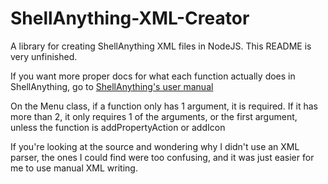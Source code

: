 # ShellAnything-XML-Creator
A library for creating ShellAnything XML files in NodeJS.
This README is very unfinished.

If you want more proper docs for what each function actually does in ShellAnything, go to [ShellAnything's user manual](https://github.com/end2endzone/ShellAnything/blob/master/UserManual.md)

On the Menu class, if a function only has 1 argument, it is required.
If it has more than 2, it only requires 1 of the arguments, or the first argument, unless the function is addPropertyAction or addIcon

If you're looking at the source and wondering why I didn't use an XML parser, the ones I could find were too confusing, and it was just easier for me to use manual XML writing.
